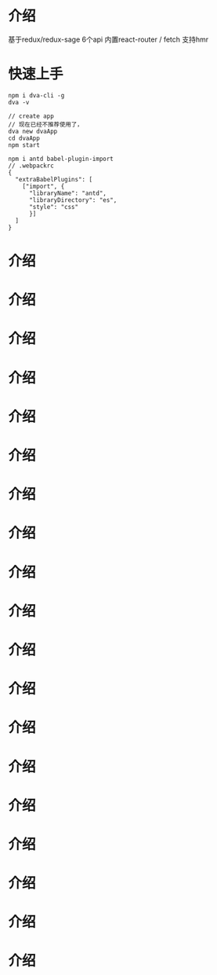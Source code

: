 # 介绍

基于redux/redux-sage
6个api
内置react-router / fetch
支持hmr

# 快速上手

```
npm i dva-cli -g
dva -v

// create app
// 现在已经不推荐使用了，
dva new dvaApp
cd dvaApp
npm start

npm i antd babel-plugin-import
// .webpackrc
{
  "extraBabelPlugins": [
    ["import", {
      "libraryName": "antd",
      "libraryDirectory": "es",
      "style": "css"
      }]
  ]
}
```

# 介绍
# 介绍
# 介绍
# 介绍
# 介绍
# 介绍
# 介绍
# 介绍
# 介绍
# 介绍
# 介绍
# 介绍
# 介绍
# 介绍
# 介绍
# 介绍
# 介绍
# 介绍
# 介绍